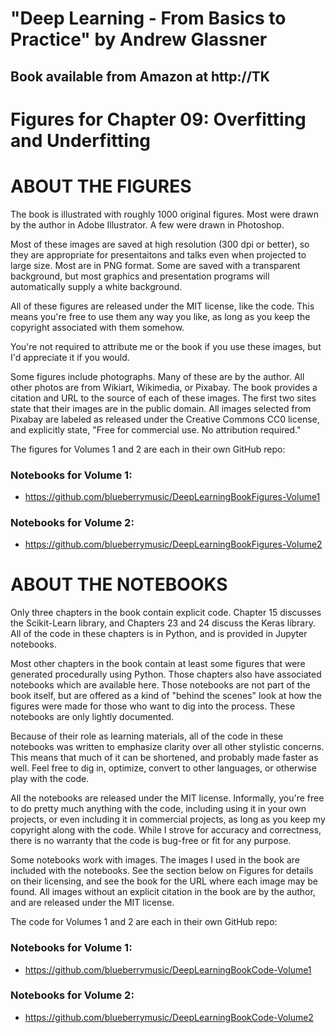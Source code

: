 # "Deep Learning - From Basics to Practice" by Andrew Glassner

## Book available from Amazon at http://TK

# Figures for Chapter 09: Overfitting and Underfitting

# ABOUT THE FIGURES 

  The book is illustrated with roughly 1000 original figures. Most were drawn
  by the author in Adobe Illustrator. A few were drawn in Photoshop.

  Most of these images are saved at high resolution (300 dpi or better), so
  they are appropriate for presentaitons and talks even when projected
  to large size. Most are in PNG format. Some are saved with a transparent
  background, but most graphics and presentation programs will automatically
  supply a white background.

  All of these figures are released under the MIT license, like the code. This
  means you're free to use them any way you like, as long as you keep the 
  copyright associated with them somehow. 

  You're not required to attribute me or the book if you use these images, 
  but I'd appreciate it if you would. 

  Some figures include photographs. Many of these are by the author. All other
  photos are from Wikiart, Wikimedia, or Pixabay. The book provides a citation
  and URL to the source of each of these images. The first two sites state that
  their images are in the public domain. All images selected from Pixabay are 
  labeled as released under the Creative Commons CC0 license, and explicitly
  state, "Free for commercial use. No attribution required."

  The figures for Volumes 1 and 2 are each in their own GitHub repo:

### Notebooks for Volume 1:
  * https://github.com/blueberrymusic/DeepLearningBookFigures-Volume1

### Notebooks for Volume 2:
  * https://github.com/blueberrymusic/DeepLearningBookFigures-Volume2

# ABOUT THE NOTEBOOKS 

  Only three chapters in the book contain explicit code. Chapter 15 discusses
  the Scikit-Learn library, and Chapters 23 and 24 discuss the Keras library. All of
  the code in these chapters is in Python, and is provided in Jupyter notebooks.

  Most other chapters in the book contain at least some figures that were generated
  procedurally using Python. Those chapters also have associated notebooks which are
  available here. Those notebooks are not part of the book itself, but are offered 
  as a kind of "behind the scenes" look at how the figures were made for those who
  want to dig into the process. These notebooks are only lightly documented.

  Because of their role as learning materials, all of the code in these notebooks
  was written to emphasize clarity over all other stylistic concerns. This means
  that much of it can be shortened, and probably made faster as well. Feel free
  to dig in, optimize, convert to other languages, or otherwise play with the code.

  All the notebooks are released under the MIT license. Informally, you're free to 
  do pretty much anything with the code, including using it in your own projects,
  or even including it in commercial projects, as long as you keep my copyright
  along with the code. While I strove for accuracy and correctness, there is no 
  warranty that the code is bug-free or fit for any purpose.

  Some notebooks work with images. The images I used in the book are included
  with the notebooks. See the section below on Figures for details on their
  licensing, and see the book for the URL where each image may be found. All images
  without an explicit citation in the book are by the author, and are released
  under the MIT license.

  The code for Volumes 1 and 2 are each in their own GitHub repo:

### Notebooks for Volume 1:
  * https://github.com/blueberrymusic/DeepLearningBookCode-Volume1

### Notebooks for Volume 2:
  * https://github.com/blueberrymusic/DeepLearningBookCode-Volume2
